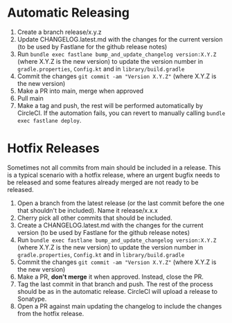 Automatic Releasing
=========
 1. Create a branch release/x.y.z
 1. Update CHANGELOG.latest.md with the changes for the current version (to be used by Fastlane for the github release notes)
 1. Run `bundle exec fastlane bump_and_update_changelog version:X.Y.Z` (where X.Y.Z is the new version) to update the version number in `gradle.properties`, `Config.kt` and in `library/build.gradle`
 1. Commit the changes `git commit -am "Version X.Y.Z"` (where X.Y.Z is the new version)
 1. Make a PR into main, merge when approved
 1. Pull main
 1. Make a tag and push, the rest will be performed automatically by CircleCI. If the automation fails, you can revert
 to manually calling `bundle exec fastlane deploy`.

Hotfix Releases
=========
Sometimes not all commits from main should be included in a release. This is a typical scenario
with a hotfix release, where an urgent bugfix needs to be released and some features already merged
are not ready to be released.

1. Open a branch from the latest release (or the last commit before the one that shouldn't be included). Name it release/x.x.x
1. Cherry pick all other commits that should be included.
1. Create a CHANGELOG.latest.md with the changes for the current version (to be used by Fastlane for the github release notes)
1. Run `bundle exec fastlane bump_and_update_changelog version:X.Y.Z` (where X.Y.Z is the new version) to update the version number in `gradle.properties`, `Config.kt` and in `library/build.gradle`
1. Commit the changes `git commit -am "Version X.Y.Z"` (where X.Y.Z is the new version)
1. Make a PR, **don't merge** it when approved. Instead, close the PR.
1. Tag the last commit in that branch and push. The rest of the process should be as in the automatic release.
CircleCI will upload a release to Sonatype.
1. Open a PR against main updating the changelog to include the changes from the hotfix release.